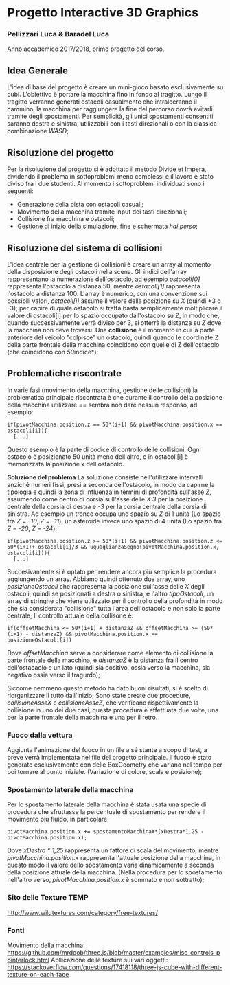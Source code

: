 # Progetto Interactive 3D Graphics
### Pellizzari Luca & Baradel Luca
Anno accademico 2017/2018, primo progetto del corso.
## Idea Generale
L'idea di base del progetto è creare un mini-gioco basato esclusivamente su cubi.
L'obiettivo è portare la macchina fino in fondo al tragitto.
Lungo il tragitto verranno generati ostacoli casualmente che intralceranno il cammino,
la macchina per raggiungere la fine del percorso dovrà evitarli tramite degli spostamenti. Per semplicità, gli unici spostamenti
consentiti saranno destra e sinistra, utilizzabili con i tasti direzionali o con la classica combinazione *WASD*;

## Risoluzione del progetto
Per la risoluzione del progetto si è adottato il metodo Divide et Impera, dividendo il problema in sottoproblemi meno complessi e
il lavoro è stato diviso fra i due studenti.
Al momento i sottoproblemi individuati sono i seguenti:
* Generazione della pista con ostacoli casuali;
* Movimento della macchina tramite input dei tasti direzionali;
* Collisione fra macchina e ostacoli;
* Gestione di inizio della simulazione, fine e schermata *hai perso*;

## Risoluzione del sistema di collisioni
L'idea centrale per la gestione di collisioni è creare un array al momento della disposizione degli ostacoli nella scena. Gli indici dell'array rappresentano la numerazione dell'ostacolo, ad esempio *ostacoli[0]* rappresenta l'ostacolo a distanza 50, mentre *ostacoli[1]* rappresenta l'ostacolo a distanza 100. L'array è numerico, con una convenzione sui possibili valori, *ostacoli[i]* assume il valore della posizione su *X* (quindi +3 o -3); per capire di quale ostacolo si tratta basta semplicemente moltiplicare il valore di ostacoli[i] per lo spazio occupato dall'ostacolo su *Z*, in modo che, quando successivamente verrà diviso per 3, si otterrà la distanza su *Z* dove la macchina non deve trovarsi.
Una **collisione** è il momento in cui la parte anteriore del veicolo "colpisce" un ostacolo, quindi quando le coordinate Z della parte frontale della macchina coincidono con quelle di Z dell'ostacolo (che coincidono con *50*indice*);

## Problematiche riscontrate

In varie fasi (movimento della macchina, gestione delle collisioni) la problematica principale riscontrata è che durante il controllo della posizione della macchina utilizzare *==* sembra non dare nessun responso, ad esempio:

```
if(pivotMacchina.position.z == 50*(i+1) && pivotMacchina.position.x == ostacoli[i]){
  [...]
```  
Questo esempio è la parte di codice di controllo delle collisioni. Ogni ostacolo è posizionato 50 unità meno dell'altro, e in ostacoli[i] è memorizzata la posizione x dell'ostacolo.

**Soluzione del problema**
La soluzione consiste nell'utilizzare intervalli anziché numeri fissi, presi a seconda dell'ostacolo, in modo da capirne la tipologia e quindi la zona di influenza in termini di profondità sull'asse *Z*, assumendo come centro di corsia sull'asse delle *X* *3* per la posizione centrale della corsia di destra e *-3* per la corsia centrale della corsia di sinistra. Ad esempio un tronco occupa uno spazio su *Z* di 1 unità (Lo spazio fra *Z = -10*, *Z = -11*), un asteroide invece uno spazio di 4 unità (Lo spazio fra *Z = -20*, *Z = -24*);

```
if(pivotMacchina.position.z >= 50*(i+1) && pivotMacchina.position.z <= 50*(i+1)+ ostacoli[i]/3 && uguaglianzaSegno(pivotMacchina.position.x, ostacoli[i])){
  [...]
```
Succesivamente si è optato per rendere ancora più semplice la procedura aggiungendo un array.
Abbiamo quindi ottenuto due array, uno *posizioneOstacoli* che rappresenta la posizione sull'asse delle *X* degli ostacoli, quindi se posizionati a destra o sinistra, e l'altro *tipoOstacoli*, un array di stringhe che viene utilizzato per il controllo della profondità in modo che sia considerata "collisione" tutta l'area dell'ostacolo e non solo la parte centrale;
Il controllo attuale della collisone è:
```
if(offsetMacchina <= 50*(i+1) + distanzaZ && offsetMacchina >= (50*(i+1) - distanzaZ) && pivotMacchina.position.x == posizioneOstacoli[i])
```
Dove *offsetMacchina* serve a considerare come elemento di collisione la parte frontale della macchina, e *distanzaZ* è  la distanza fra il centro dell'ostacaolo e un lato (quindi sia positivo, ossia verso la macchina, sia negativo ossia verso il tragurdo);

Siccome nemmeno questo metodo ha dato buoni risultati, si è scelto di riorganizzare il tutto dall'inizio;
Sono state create due procedure, *collisioneAsseX* e *collisioneAsseZ*, che verificano rispettivamente la collisione in uno dei due casi, questa procedura è effettuata due volte, una per la parte frontale della macchina e una per il retro.

### Fuoco dalla vettura
Aggiunta l'animazione del fuoco in un file a sé stante a scopo di test, a breve verrà implementata nel file del progetto principale.
Il fuoco è stato generato esclusivamente con delle BoxGeometry che variano nel tempo per poi tornare al punto iniziale. (Variazione di colore, scala e posizione);

### Spostamento laterale della macchina
Per lo spostamento laterale della macchina è stata usata una specie di procedura che sfruttasse la percentuale di spostamento per rendere il movimento più fluido, in particolare:
```
pivotMacchina.position.x += spostamentoMacchinaX*(xDestra*1.25 - pivotMacchina.position.x);
```
Dove *xDestra * 1,25* rappresenta un fattore di scala del movimento, mentre *pivotMacchina.position.x* rappresenta l'attuale posizione della macchina, in questo modo il valore dello spostamento varia dinamicamente a seconda della posizione attuale della macchina. (Nella procedura per lo spostamento nell'altro verso, *pivotMacchina.position.x* è sommato e non sottratto);

### Sito delle Texture TEMP
http://www.wildtextures.com/category/free-textures/

### Fonti
Movimento della macchina: https://github.com/mrdoob/three.js/blob/master/examples/misc_controls_pointerlock.html
Apllicazione delle texture sui vari oggetti: https://stackoverflow.com/questions/17418118/three-js-cube-with-different-texture-on-each-face
